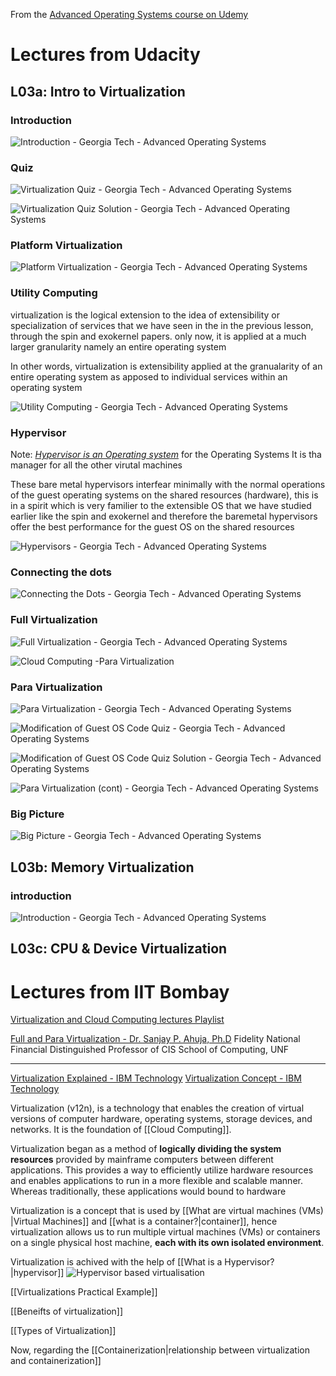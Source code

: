 From the [Advanced Operating Systems course on Udemy](https://learn.udacity.com/courses/ud189)

# Lectures from Udacity 

## L03a: Intro to Virtualization

### Introduction

![Introduction - Georgia Tech - Advanced Operating Systems](https://www.youtube.com/watch?v=gAuYI7TiXgo)

### Quiz

![Virtualization Quiz - Georgia Tech - Advanced Operating Systems](https://www.youtube.com/watch?v=CovACwT5fMg)

![Virtualization Quiz Solution - Georgia Tech - Advanced Operating Systems](https://www.youtube.com/watch?v=vtjMgvSLqtY)


### Platform Virtualization
![Platform Virtualization - Georgia Tech - Advanced Operating Systems](https://www.youtube.com/watch?v=clxKdltzFXU)

### Utility Computing
virtualization is the logical extension to the idea of extensibility or specialization of services that we have seen in the in the previous lesson, through the spin and exokernel papers.
only now, it is applied at a much larger granularity namely an entire operating system

In other words, virtualization is extensibility applied at the granualarity of an entire operating system as apposed to individual services within an operating system

![Utility Computing - Georgia Tech - Advanced Operating Systems](https://www.youtube.com/watch?v=mm9Xam0DjJQ)

### Hypervisor
Note: *<u>Hypervisor is an Operating system</u>* for the Operating Systems
It is tha manager for all the other virutal machines

These bare metal hypervisors interfear minimally with the normal operations of the guest operating systems on the shared resources (hardware), this is in a spirit which is very familier to the extensible OS that we have studied earlier like the spin and exokernel and therefore the baremetal hypervisors offer the best performance for the guest OS on the shared resources

![Hypervisors - Georgia Tech - Advanced Operating Systems](https://www.youtube.com/watch?v=Q0XyphhfJXE)

### Connecting the dots

![Connecting the Dots - Georgia Tech - Advanced Operating Systems](https://www.youtube.com/watch?v=lBTXJ52639g)



### Full Virtualization

![Full Virtualization - Georgia Tech - Advanced Operating Systems](https://www.youtube.com/watch?v=CLR0pq9dy4g)

![Cloud Computing -Para Virtualization](https://www.youtube.com/watch?v=-rrnt79YPZ4)



### Para Virtualization

![Para Virtualization - Georgia Tech - Advanced Operating Systems](https://www.youtube.com/watch?v=1PYNcmZTjiE)


![Modification of Guest OS Code Quiz - Georgia Tech - Advanced Operating Systems](https://www.youtube.com/watch?v=33U3_wAeSwQ)

![Modification of Guest OS Code Quiz Solution - Georgia Tech - Advanced Operating Systems](https://www.youtube.com/watch?v=lnhFag1x7G4)

![Para Virtualization (cont) - Georgia Tech - Advanced Operating Systems](https://www.youtube.com/watch?v=uoTPmCUfedU)


### Big Picture
![Big Picture - Georgia Tech - Advanced Operating Systems](https://www.youtube.com/watch?v=0T4nRx69b8E)




## L03b: Memory Virtualization
### introduction

![Introduction - Georgia Tech - Advanced Operating Systems](https://www.youtube.com/watch?v=Bq0qVZtd84w)

## L03c: CPU & Device Virtualization






# Lectures from IIT Bombay
[Virtualization and Cloud Computing lectures Playlist](https://www.youtube.com/playlist?list=PLDW872573QAbcpQ7VSUdcm4o3tgnQYBE8)






[Full and Para Virtualization - Dr. Sanjay P. Ahuja, Ph.D](https://www.unf.edu/~sahuja/cloudcourse/Fullandparavirtualization.pdf)
Fidelity National Financial Distinguished Professor of CIS
School of Computing, UNF



----

[Virtualization Explained - IBM Technology](https://www.youtube.com/watch?v=FZR0rG3HKIk)
[Virtualization Concept - IBM Technology](https://www.ibm.com/topics/virtualization)

Virtualization (v12n), is a technology that enables the creation of virtual versions of computer hardware, operating systems, storage devices, and networks. It is the foundation of [[Cloud Computing]].

Virtualization began as a method of **logically dividing the system resources** provided by mainframe computers between different applications. This provides a way to efficiently utilize hardware resources and enables applications to run in a more flexible and scalable manner.
Whereas traditionally, these applications would bound to hardware


Virtualization is a concept that is used by [[What are virtual machines (VMs) |Virtual Machines]] and [[what is a container?|container]], hence virtualization allows us to run multiple virtual machines (VMs) or containers on a single physical host machine, **each with its own isolated environment**. 

Virtualization is achived with the help of [[What is a Hypervisor?|hypervisor]]
![Hypervisor based virtualisation](https://blog.risingstack.com/wp-content/uploads/2021/07/hypervisor-based-virtualization.jpeg)


[[Virtualizations Practical Example]]

[[Beneifts of virtualization]]

[[Types of Virtualization]]




Now, regarding the [[Containerization|relationship between virtualization and containerization]]
